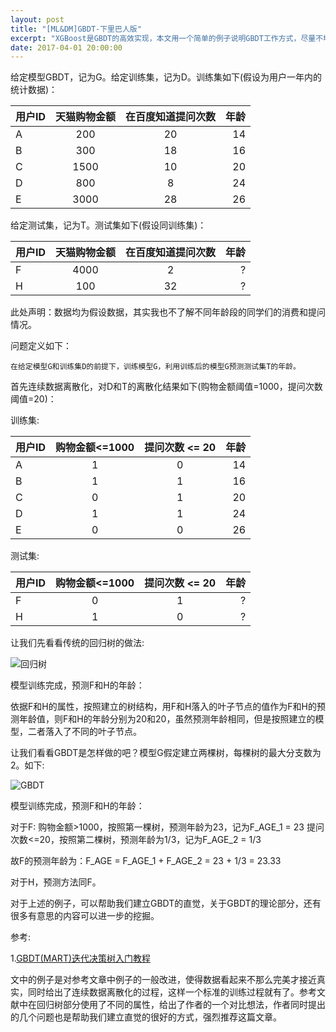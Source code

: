 ```yaml
---
layout: post
title: "[ML&DM]GBDT-下里巴人版"
excerpt: "XGBoost是GBDT的高效实现，本文用一个简单的例子说明GBDT工作方式，尽量不堆公式。"
date: 2017-04-01 20:00:00
---
```


给定模型GBDT，记为G。给定训练集，记为D。训练集如下(假设为用户一年内的统计数据)：

|用户ID|天猫购物金额|在百度知道提问次数|年龄|
|--|:---:|:---:|---:|
|A|200|20|14|
|B|300|18|16|
|C|1500|10|20|
|D|800|8|24|
|E|3000|28|26|

给定测试集，记为T。测试集如下(假设同训练集)：

|用户ID|天猫购物金额|在百度知道提问次数|年龄|
|--|:---:|:---:|---:|
|F|4000|2|?|
|H|100|32|?|

此处声明：数据均为假设数据，其实我也不了解不同年龄段的同学们的消费和提问情况。

问题定义如下：

    在给定模型G和训练集D的前提下，训练模型G，利用训练后的模型G预测测试集T的年龄。

首先连续数据离散化，对D和T的离散化结果如下(购物金额阈值=1000，提问次数阈值=20)：

训练集:

|用户ID|购物金额<=1000|提问次数 <= 20|年龄|
|--|:---:|:---:|---:|
|A|1|0|14|
|B|1|1|16|
|C|0|1|20|
|D|1|1|24|
|E|0|0|26|

测试集:

|用户ID|购物金额<=1000|提问次数 <= 20|年龄|
|--|:---:|:---:|---:|
|F|0|1|?|
|H|1|0|?|

让我们先看看传统的回归树的做法:

![回归树](http://wx2.sinaimg.cn/mw690/aba7d18bgy1fe7gai1lqrj20gw08caa4.jpg)

模型训练完成，预测F和H的年龄：

依据F和H的属性，按照建立的树结构，用F和H落入的叶子节点的值作为F和H的预测年龄值，则F和H的年龄分别为20和20，虽然预测年龄相同，但是按照建立的模型，二者落入了不同的叶子节点。

让我们看看GBDT是怎样做的吧？模型G假定建立两棵树，每棵树的最大分支数为2。如下:

![GBDT](http://wx4.sinaimg.cn/mw690/aba7d18bgy1fe7gxvo95ej20cq0dc3yn.jpg)

模型训练完成，预测F和H的年龄：

对于F:
    购物金额>1000，按照第一棵树，预测年龄为23，记为F_AGE_1 = 23
    提问次数<=20，按照第二棵树，预测年龄为1/3，记为F_AGE_2 = 1/3

故F的预测年龄为：F_AGE = F_AGE_1 + F_AGE_2 = 23 + 1/3 = 23.33

对于H，预测方法同F。

对于上述的例子，可以帮助我们建立GBDT的直觉，关于GBDT的理论部分，还有很多有意思的内容可以进一步的挖掘。

参考:

1.[GBDT(MART)迭代决策树入门教程](http://blog.csdn.net/w28971023/article/details/8240756)

文中的例子是对参考文章中例子的一般改进，使得数据看起来不那么完美才接近真实，同时给出了连续数据离散化的过程，这样一个标准的训练过程就有了。参考文献中在回归树部分使用了不同的属性，给出了作者的一个对比想法，作者同时提出的几个问题也是帮助我们建立直觉的很好的方式，强烈推荐这篇文章。






    